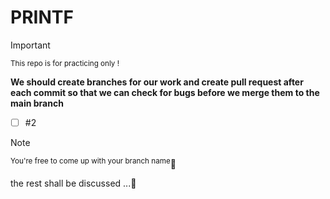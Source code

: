 # PRINTF

> [!IMPORTANT]
> <sub>This repo is for practicing only !</sub>

**We should create branches for our work and create pull request after each commit so that we can check for bugs before we merge them to the main branch**

- [ ] #2
> [!NOTE]
> <sup>You're free to come up with your branch name</sup>:tada:

the rest shall be discussed ...:speech_balloon:
